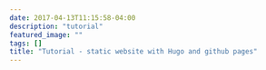 ```yaml
---
date: 2017-04-13T11:15:58-04:00
description: "tutorial"
featured_image: ""
tags: []
title: "Tutorial - static website with Hugo and github pages"
---
```


